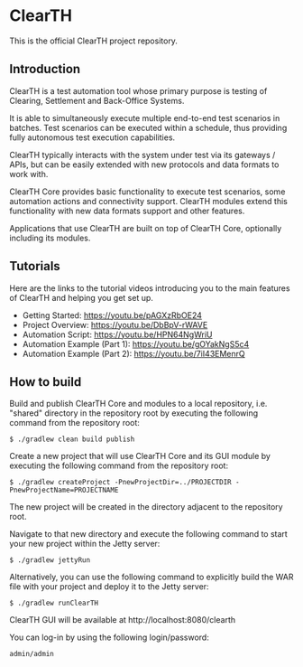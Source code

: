 ClearTH
==========

This is the official ClearTH project repository.

## Introduction

ClearTH is a test automation tool whose primary purpose is testing of Clearing, Settlement and Back-Office Systems.

It is able to simultaneously execute multiple end-to-end test scenarios in batches. Test scenarios can be executed within a schedule, thus providing fully autonomous test execution capabilities.

ClearTH typically interacts with the system under test via its gateways / APIs, but can be easily extended with new protocols and data formats to work with.

ClearTH Core provides basic functionality to execute test scenarios, some automation actions and connectivity support. ClearTH modules extend this functionality with new data formats support and other features.

Applications that use ClearTH are built on top of ClearTH Core, optionally including its modules.

## Tutorials

Here are the links to the tutorial videos introducing you to the main features of ClearTH and helping you get set up.

  - Getting Started:
    https://youtu.be/pAGXzRbOE24
  - Project Overview:
    https://youtu.be/DbBpV-rWAVE
  - Automation Script:
    https://youtu.be/HPN64NgWriU
  - Automation Example (Part 1):
    https://youtu.be/gOYakNgS5c4
  - Automation Example (Part 2):
    https://youtu.be/7iI43EMenrQ

## How to build

Build and publish ClearTH Core and modules to a local repository, i.e. "shared" directory in the repository root by executing the following command from the repository root:
```
$ ./gradlew clean build publish
```

Create a new project that will use ClearTH Core and its GUI module by executing the following command from the repository root:
```
$ ./gradlew createProject -PnewProjectDir=../PROJECTDIR -PnewProjectName=PROJECTNAME
```

The new project will be created in the directory adjacent to the repository root.

Navigate to that new directory and execute the following command to start your new project within the Jetty server:
```
$ ./gradlew jettyRun
```

Alternatively, you can use the following command to explicitly build the WAR file with your project and deploy it to the Jetty server:
```
$ ./gradlew runClearTH
```

ClearTH GUI will be available at http://localhost:8080/clearth

You can log-in by using the following login/password:
```
admin/admin
```
